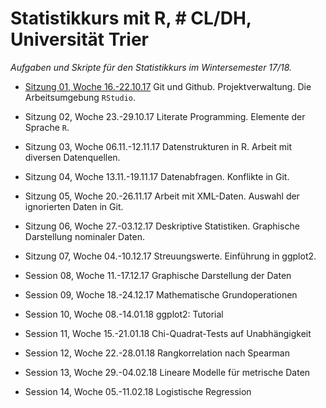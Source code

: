 # Statistikkurs mit R, # CL/DH, Universität Trier

_Aufgaben und Skripte für den Statistikkurs im Wintersemester 17/18._


- [Sitzung 01, Woche 16.-22.10.17](Session_01/readme.md)
  Git und Github. Projektverwaltung. Die Arbeitsumgebung `RStudio`.

- Sitzung 02, Woche 23.-29.10.17
  Literate Programming. Elemente der Sprache `R`.

- Sitzung 03, Woche 06.11.-12.11.17
  Datenstrukturen in R. Arbeit mit diversen Datenquellen.

- Sitzung 04, Woche 13.11.-19.11.17
  Datenabfragen. Konflikte in Git.

- Sitzung 05, Woche 20.-26.11.17
  Arbeit mit XML-Daten. Auswahl der ignorierten Daten in Git.

- Sitzung 06, Woche 27.-03.12.17
  Deskriptive Statistiken. Graphische Darstellung nominaler Daten.

- Sitzung 07, Woche 04.-10.12.17
  Streuungswerte. Einführung in ggplot2.

- Session 08, Woche 11.-17.12.17
  Graphische Darstellung der Daten

- Session 09, Woche 18.-24.12.17
  Mathematische Grundoperationen

- Session 10, Woche 08.-14.01.18
  ggplot2: Tutorial

- Session 11, Woche 15.-21.01.18
  Chi-Quadrat-Tests auf Unabhängigkeit

- Session 12, Woche 22.-28.01.18
  Rangkorrelation nach Spearman

- Session 13, Woche 29.-04.02.18
  Lineare Modelle für metrische Daten

- Session 14, Woche 05.-11.02.18
  Logistische Regression
